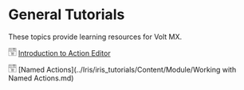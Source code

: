 
# General Tutorials

These topics provide learning resources for Volt MX.

![](Resources/Marketplace.png) [Introduction to Action Editor](../Iris/iris_tutorials/Content/Module/action_editor.md)

![](Resources/Marketplace.png) [Named Actions](../Iris/iris_tutorials/Content/Module/Working with Named Actions.md)
